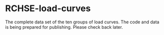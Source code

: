 # RCHSE-load-curves
The complete data set of the ten groups of load curves.
The code and data is being prepared for publishing. Please check back later.
